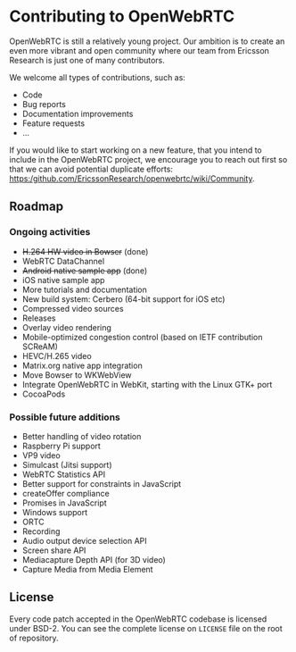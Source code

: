 # Contributing to OpenWebRTC

OpenWebRTC is still a relatively young project. Our ambition is to create an even more vibrant 
and open community where our team from Ericsson Research is just one of many contributors. 

We welcome all types of contributions, such as:

- Code
- Bug reports
- Documentation improvements
- Feature requests
- ...

If you would like to start working on a new feature, that you intend to include in the OpenWebRTC 
project, we encourage you to reach out first so that we can avoid potential duplicate efforts: 
[https:/github.com/EricssonResearch/openwebrtc/wiki/Community](https:/github.com/EricssonResearch/openwebrtc/wiki/Community).

## Roadmap ##

### Ongoing activities

* ~~H.264 HW video in Bowser~~ (done)
* WebRTC DataChannel
* ~~Android native sample app~~ (done)
* iOS native sample app
* More tutorials and documentation
* New build system: Cerbero (64-bit support for iOS etc)
* Compressed video sources
* Releases
* Overlay video rendering
* Mobile-optimized congestion control (based on IETF contribution SCReAM)
* HEVC/H.265 video
* Matrix.org native app integration
* Move Bowser to WKWebView
* Integrate OpenWebRTC in WebKit, starting with the Linux GTK+ port
* CocoaPods

### Possible future additions

* Better handling of video rotation
* Raspberry Pi support
* VP9 video
* Simulcast (Jitsi support)
* WebRTC Statistics API
* Better support for constraints in JavaScript
* createOffer compliance
* Promises in JavaScript
* Windows support
* ORTC
* Recording
* Audio output device selection API
* Screen share API
* Mediacapture Depth API (for 3D video)
* Capture Media from Media Element

## License ##

Every code patch accepted in the OpenWebRTC codebase is licensed under BSD-2.
You can see the complete license on `LICENSE` file on the root of repository.
